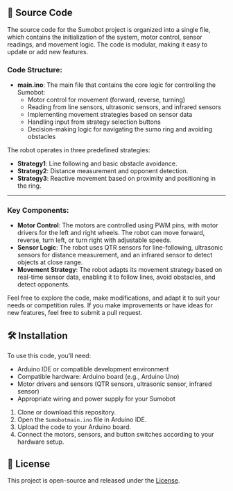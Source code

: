 ## 📂 Source Code

The source code for the Sumobot project is organized into a single file, which contains the initialization of the system, motor control, sensor readings, and movement logic. The code is modular, making it easy to update or add new features.

### Code Structure:
- **main.ino**: The main file that contains the core logic for controlling the Sumobot:
  - Motor control for movement (forward, reverse, turning)
  - Reading from line sensors, ultrasonic sensors, and infrared sensors
  - Implementing movement strategies based on sensor data
  - Handling input from strategy selection buttons
  - Decision-making logic for navigating the sumo ring and avoiding obstacles

The robot operates in three predefined strategies:
- **Strategy1**: Line following and basic obstacle avoidance.
- **Strategy2**: Distance measurement and opponent detection.
- **Strategy3**: Reactive movement based on proximity and positioning in the ring.

---

### Key Components:
- **Motor Control**: The motors are controlled using PWM pins, with motor drivers for the left and right wheels. The robot can move forward, reverse, turn left, or turn right with adjustable speeds.
- **Sensor Logic**: The robot uses QTR sensors for line-following, ultrasonic sensors for distance measurement, and an infrared sensor to detect objects at close range.
- **Movement Strategy**: The robot adapts its movement strategy based on real-time sensor data, enabling it to follow lines, avoid obstacles, and detect opponents.

Feel free to explore the code, make modifications, and adapt it to suit your needs or competition rules. If you make improvements or have ideas for new features, feel free to submit a pull request.

## 🛠️ Installation

To use this code, you’ll need:
- Arduino IDE or compatible development environment
- Compatible hardware: Arduino board (e.g., Arduino Uno)
- Motor drivers and sensors (QTR sensors, ultrasonic sensor, infrared sensor)
- Appropriate wiring and power supply for your Sumobot

1. Clone or download this repository.
2. Open the `Sumobotmain.ino` file in Arduino IDE.
3. Upload the code to your Arduino board.
4. Connect the motors, sensors, and button switches according to your hardware setup.

## 📜 License

This project is open-source and released under the [License](https://github.com/JomDupaya/Robotics_Sumobot/blob/e8f7132bed7ddc537f46a0e22422b6b8f175e030/LICENSE).

